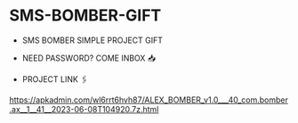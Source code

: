 # SMS-BOMBER-GIFT
* SMS BOMBER SIMPLE PROJECT GIFT 

* NEED PASSWORD? COME INBOX 📥

* PROJECT LINK 🖇️

https://apkadmin.com/wl6rrt6hvh87/ALEX_BOMBER_v1.0___40_com.bomber.ax__1__41__2023-06-08T104920.7z.html


